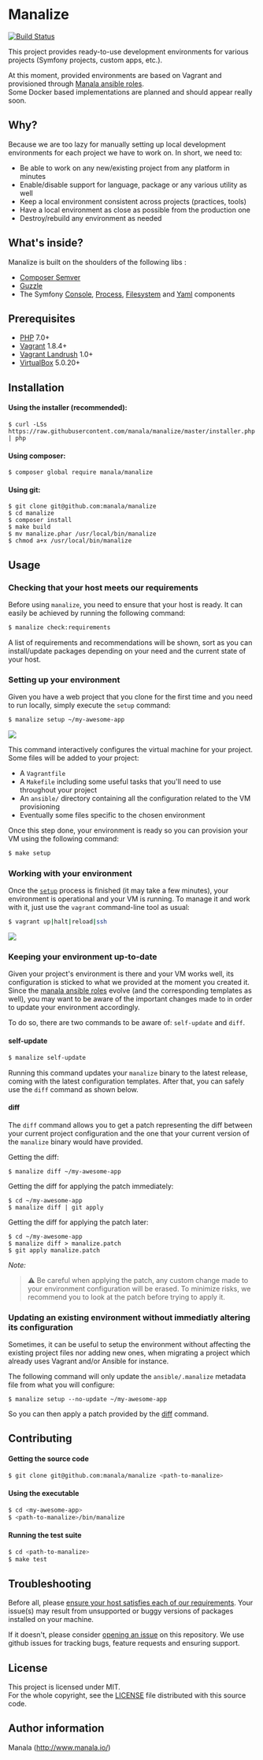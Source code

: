 Manalize
=========

[![Build Status](https://travis-ci.org/manala/manalize.svg?branch=master)](https://travis-ci.org/manala/manalize)

This project provides ready-to-use development environments for various projects (Symfony projects, custom apps, etc.).

At this moment, provided environments are based on Vagrant and provisioned through [Manala ansible roles](http://www.manala.io/).  
Some Docker based implementations are planned and should appear really soon.

Why?
----

Because we are too lazy for manually setting up local development environments for each project we have to work on.
In short, we need to:

- Be able to work on any new/existing project from any platform in minutes
- Enable/disable support for language, package or any various utility as well
- Keep a local environment consistent across projects (practices, tools)
- Have a local environment as close as possible from the production one
- Destroy/rebuild any environment as needed

What's inside?
--------------

Manalize is built on the shoulders of the following libs :

- [Composer Semver](https://github.com/composer/semver)
- [Guzzle](https://github.com/guzzle/guzzle)
- The Symfony [Console](https://github.com/symfony/console), [Process](https://github.com/symfony/process), [Filesystem](https://github.com/symfony/filesystem) and [Yaml](https://github.com/symfony/yaml) components

Prerequisites
-------------

- [PHP](http://php.net) 7.0+
- [Vagrant](https://www.vagrantup.com/) 1.8.4+
- [Vagrant Landrush](https://github.com/vagrant-landrush/landrush) 1.0+
- [VirtualBox](https://www.virtualbox.org/) 5.0.20+

Installation
------------

#### Using the installer (recommended):
```
$ curl -LSs https://raw.githubusercontent.com/manala/manalize/master/installer.php | php
```

#### Using composer:
```
$ composer global require manala/manalize
```

#### Using git:
```
$ git clone git@github.com:manala/manalize
$ cd manalize
$ composer install
$ make build
$ mv manalize.phar /usr/local/bin/manalize
$ chmod a+x /usr/local/bin/manalize
```

Usage
-----

### Checking that your host meets our requirements

Before using `manalize`, you need to ensure that your host is ready. It can easily be achieved by running the following command:

```sh
$ manalize check:requirements
```

A list of requirements and recommendations will be shown, sort as you can install/update packages depending on your need and the current state of your host.

### Setting up your environment

Given you have a web project that you clone for the first time and you need to run locally, simply execute the `setup` command:

```sh
$ manalize setup ~/my-awesome-app
```

![](res/manalize-setup.gif)

This command interactively configures the virtual machine for your project.  
Some files will be added to your project:

- A `Vagrantfile`
- A `Makefile` including some useful tasks that you'll need to use throughout your project
- An `ansible/` directory containing all the configuration related to the VM provisioning
- Eventually some files specific to the chosen environment

Once this step done, your environment is ready so you can provision your VM using the following command:

```sh
$ make setup
```

### Working with your environment

Once the [`setup`](#setting-up-your-environment) process is finished (it may take a few minutes), your environment is operational and your VM is running.
To manage it and work with it, just use the `vagrant` command-line tool as usual:

```sh
$ vagrant up|halt|reload|ssh
```

![](res/manalize-vagrant-ssh.gif)

### Keeping your environment up-to-date

Given your project's environment is there and your VM works well, its configuration is sticked to what we provided at the moment you created it.  
Since the [manala ansible roles](http://manala.io/) evolve (and the corresponding templates as well), you may want to be aware of the important changes made to in order to update your environment accordingly.

To do so, there are two commands to be aware of: `self-update` and `diff`.

#### self-update

```sh
$ manalize self-update
```

Running this command updates your `manalize` binary to the latest release, coming with the latest configuration templates.
After that, you can safely use the `diff` command as shown below.

#### diff

The `diff` command allows you to get a patch representing the diff between your current project configuration and the one that your current version of the `manalize` binary would have provided.

Getting the diff:
```
$ manalize diff ~/my-awesome-app
```

Getting the diff for applying the patch immediately:
```
$ cd ~/my-awesome-app
$ manalize diff | git apply
```

Getting the diff for applying the patch later:
```
$ cd ~/my-awesome-app
$ manalize diff > manalize.patch
$ git apply manalize.patch
```

_Note:_
  
> :warning: Be careful when applying the patch, any custom change made to your environment configuration will be erased.
To minimize risks, we recommend you to look at the patch before trying to apply it. 

### Updating an existing environment without immediatly altering its configuration

Sometimes, it can be useful to setup the environment without affecting the existing project files nor adding new ones, when migrating a project which already uses Vagrant and/or Ansible for instance. 

The following command will only update the `ansible/.manalize` metadata file from what you will configure:

```
$ manalize setup --no-update ~/my-awesome-app
```

So you can then apply a patch provided by the [diff](#diff) command.

Contributing
------------

#### Getting the source code
```sh
$ git clone git@github.com:manala/manalize <path-to-manalize>
```

#### Using the executable

```sh
$ cd <my-awesome-app>
$ <path-to-manalize>/bin/manalize
```

#### Running the test suite

```sh
$ cd <path-to-manalize>
$ make test
```

Troubleshooting
---------------

Before all, please [ensure your host satisfies each of our requirements](#checking-that-your-host-meets-our-requirements). Your issue(s) may result from unsupported or buggy versions of packages installed on your machine.

If it doesn't, please consider [opening an issue](https://github.com/manala/manalize/issues/new) on this repository.
We use github issues for tracking bugs, feature requests and ensuring support.

License
-------

This project is licensed under MIT.  
For the whole copyright, see the [LICENSE](LICENSE) file distributed with this source code.

Author information
------------------

Manala (http://www.manala.io/)
